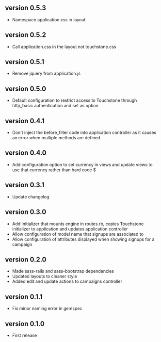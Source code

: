 ## version 0.5.3

* Namespace application.css in layout

## version 0.5.2

* Call application.css in the layout not touchstone.css

## version 0.5.1

* Remove jquery from application.js

## version 0.5.0

* Default configuration to restrict access to Touchstone through http\_basic authentication and set as option

## version 0.4.1

* Don't inject the before\_filter code into application controller as it causes an error when multiple methods are defined

## version 0.4.0

* Add configuration option to set currency in views and update views to use that currency rather than hard code $

## version 0.3.1

* Update changelog

## version 0.3.0

* Add initializer that mounts engine in routes.rb, copies Touchstone initializer to application and updates application controller
* Allow configuration of model name that signups are associated to
* Allow configuration of attributes displayed when showing signups for a campaign

## version 0.2.0

* Made sass-rails and sass-bootstrap dependencies
* Updated layouts to cleaner style
* Added edit and update actions to campaigns controller

## version 0.1.1

* Fix minor naming error in gemspec

## version 0.1.0

* First release